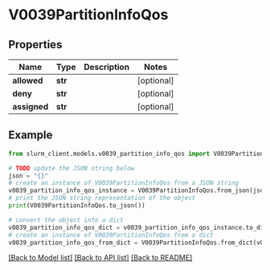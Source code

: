 # V0039PartitionInfoQos


## Properties

Name | Type | Description | Notes
------------ | ------------- | ------------- | -------------
**allowed** | **str** |  | [optional] 
**deny** | **str** |  | [optional] 
**assigned** | **str** |  | [optional] 

## Example

```python
from slurm_client.models.v0039_partition_info_qos import V0039PartitionInfoQos

# TODO update the JSON string below
json = "{}"
# create an instance of V0039PartitionInfoQos from a JSON string
v0039_partition_info_qos_instance = V0039PartitionInfoQos.from_json(json)
# print the JSON string representation of the object
print(V0039PartitionInfoQos.to_json())

# convert the object into a dict
v0039_partition_info_qos_dict = v0039_partition_info_qos_instance.to_dict()
# create an instance of V0039PartitionInfoQos from a dict
v0039_partition_info_qos_from_dict = V0039PartitionInfoQos.from_dict(v0039_partition_info_qos_dict)
```
[[Back to Model list]](../README.md#documentation-for-models) [[Back to API list]](../README.md#documentation-for-api-endpoints) [[Back to README]](../README.md)


